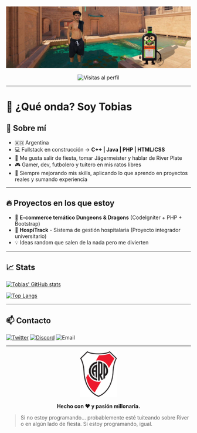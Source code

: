 <p align="center">
  <img src="banner.png" alt="@33Tobias Banner" />
</p>

<p align="center">
  <img src="https://komarev.com/ghpvc/?username=33Tobias&color=red" alt="Visitas al perfil"/>
</p>

---

# 👋 ¿Qué onda? Soy Tobias

## 🚀 Sobre mí

- 🇦🇷 Argentina
- 💻 Fullstack en construcción → **C++ | Java | PHP | HTML/CSS**
- 🎉 Me gusta salir de fiesta, tomar Jägermeister y hablar de River Plate
- 🎮 Gamer, dev, futbolero y tuitero en mis ratos libres
- 🧠 Siempre mejorando mis skills, aplicando lo que aprendo en proyectos reales y sumando experiencia

---

## 🔥 Proyectos en los que estoy

- 🛒 **E-commerce temático Dungeons & Dragons** (CodeIgniter + PHP + Bootstrap)
- 🏥 **HospiTrack** - Sistema de gestión hospitalaria (Proyecto integrador universitario)
- 💡 Ideas random que salen de la nada pero me divierten

---

## 📈 Stats

[![Tobias' GitHub stats](https://github-readme-stats.vercel.app/api?username=33Tobias&show_icons=true&theme=radical)](https://github.com/33Tobias)

[![Top Langs](https://github-readme-stats.vercel.app/api/top-langs/?username=33Tobias&layout=compact&theme=radical)](https://github.com/33Tobias)

---

## 📫 Contacto

[![Twitter](https://img.shields.io/badge/-@tobiager-1DA1F2?style=flat-square&logo=twitter&logoColor=white)](https://twitter.com/tobiager)
[![Discord](https://img.shields.io/badge/Discord-tobiager-5865F2?style=flat-square&logo=discord&logoColor=white)](https://discord.com)
![Email](https://img.shields.io/badge/Email-Pronto%20disponible-lightgrey?style=flat-square)

---
<p align="center">
  <img src="Logo_River_Plate.png" alt="Escudo de River Plate" width="100"/>
</p>

<p align="center"><b>Hecho con ❤️ y pasión millonaria.</b></p>

> Si no estoy programando... probablemente esté tuiteando sobre River o en algún lado de fiesta. Si estoy programando, igual.
